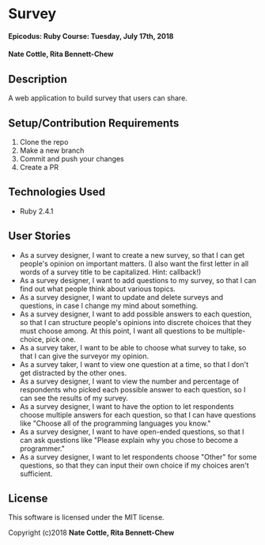 # Survey

#### Epicodus: Ruby Course: Tuesday, July 17th, 2018

#### Nate Cottle, Rita Bennett-Chew

## Description

 A web application to build survey that users can share.

## Setup/Contribution Requirements

1. Clone the repo
1. Make a new branch
1. Commit and push your changes
1. Create a PR

## Technologies Used

* Ruby 2.4.1

## User Stories

* As a survey designer, I want to create a new survey, so that I can get people's opinion on important matters. (I also want the first letter in all words of a survey title to be capitalized. Hint: callback!)
* As a survey designer, I want to add questions to my survey, so that I can find out what people think about various topics.
* As a survey designer, I want to update and delete surveys and questions, in case I change my mind about something.
* As a survey designer, I want to add possible answers to each question, so that I can structure people's opinions into discrete choices that they must choose among. At this point, I want all questions to be multiple-choice, pick one.
* As a survey taker, I want to be able to choose what survey to take, so that I can give the surveyor my opinion.
* As a survey taker, I want to view one question at a time, so that I don't get distracted by the other ones.
* As a survey designer, I want to view the number and percentage of respondents who picked each possible answer to each question, so I can see the results of my survey.
* As a survey designer, I want to have the option to let respondents choose multiple answers for each question, so that I can have questions like "Choose all of the programming languages you know."
* As a survey designer, I want to have open-ended questions, so that I can ask questions like "Please explain why you chose to become a programmer."
* As a survey designer, I want to let respondents choose "Other" for some questions, so that they can input their own choice if my choices aren't sufficient.
## License

This software is licensed under the MIT license.

Copyright (c)2018 **Nate Cottle, Rita Bennett-Chew**
